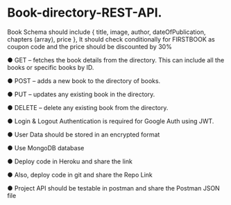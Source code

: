# Book-directory-REST-API.



Book Schema should include { title, image, author, dateOfPublication, chapters (array),
price }, It should check conditionally for FIRSTBOOK as coupon code and the price should be
discounted by 30%

● GET – fetches the book details from the directory. This can include all the books or
specific books by ID.

● POST – adds a new book to the directory of books.

● PUT – updates any existing book in the directory.

● DELETE – delete any existing book from the directory.

● Login & Logout Authentication is required for Google Auth using JWT.

● User Data should be stored in an encrypted format

● Use MongoDB database

● Deploy code in Heroku and share the link

● Also, deploy code in git and share the Repo Link

● Project API should be testable in postman and share the Postman JSON file
